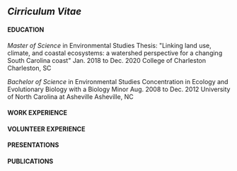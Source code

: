## _Cirriculum Vitae_

#### EDUCATION

_Master of Science_ in Environmental Studies
     Thesis: "Linking land use, climate, and coastal ecosystems: a watershed perspective for a changing South Carolina coast"
     Jan. 2018 to Dec. 2020 
     College of Charleston
     Charleston, SC

_Bachelor of Science_ in Environmental Studies
     Concentration in Ecology and Evolutionary Biology with a Biology Minor
     Aug. 2008 to Dec. 2012
     University of North Carolina at Asheville
     Asheville, NC

#### WORK EXPERIENCE

#### VOLUNTEER EXPERIENCE

#### PRESENTATIONS

#### PUBLICATIONS


